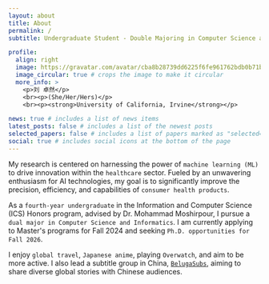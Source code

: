 ```yaml
---
layout: about
title: About
permalink: /
subtitle: Undergraduate Student - Double Majoring in Computer Science and Informatics

profile:
  align: right
  image: https://gravatar.com/avatar/cba8b28739dd6225f6fe961762bdb0b71b858d68c83d946a37cee3b0e0daece5?size=256
  image_circular: true # crops the image to make it circular
  more_info: >
    <p>刘 卓然</p>
    <br><p>(She/Her/Hers)</p>
    <br><p><strong>University of California, Irvine</strong></p>

news: true # includes a list of news items
latest_posts: false # includes a list of the newest posts
selected_papers: false # includes a list of papers marked as "selected={true}"
social: true # includes social icons at the bottom of the page
---
```


My research is centered on harnessing the power of `machine learning (ML)` to drive innovation within the `healthcare` sector. Fueled by an unwavering enthusiasm for AI technologies, my goal is to significantly improve the precision, efficiency, and capabilities of `consumer health products`.

As a `fourth-year undergraduate` in the Information and Computer Science (ICS) Honors program, advised by Dr. Mohammad Moshirpour, I pursue a `dual major in Computer Science and Informatics`. I am currently applying to Master's programs for Fall 2024 and seeking `Ph.D. opportunities for Fall 2026`.

I enjoy `global travel`, `Japanese anime`, playing `Overwatch`, and aim to be more active. I also lead a subtitle group in China, [`BelugaSubs`](https://www.belugasubs.com), aiming to share diverse global stories with Chinese audiences.
